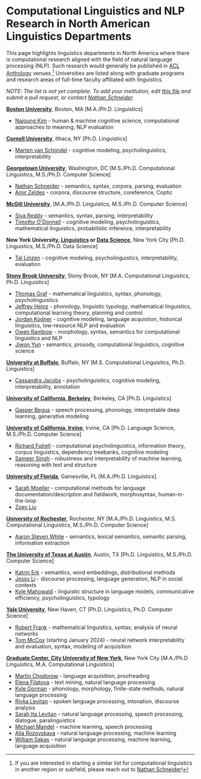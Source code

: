 # Computational Linguistics and NLP Research in North American Linguistics Departments

This page highlights linguistics departments in North America where there is computational research aligned with the field of natural language processing (NLP). 
Such research would generally be published in [ACL Anthology](https://aclanthology.org/) venues.[^1] 
Universities are listed along with graduate programs and research areas of full-time faculty affiliated with linguistics.

_NOTE: The list is not yet complete. To add your institution, edit [this file](https://github.com/nschneid/nlp-in-ling/tree/main/index.md)  and submit a pull request, or contact [Nathan Schneider](http://nathan.cl)._

**[Boston University](http://ling.bu.edu/)**, Boston, MA [M.A./Ph.D. Linguistics]

- [Najoung Kim](https://najoungkim.github.io/) - human & machine cognitive science, computational approaches to meaning, NLP evaluation

**[Cornell University](https://linguistics.cornell.edu/)**, Ithaca, NY [Ph.D. Linguistics]

- [Marten van Schijndel](https://vansky.github.io/) - cognitive modeling, psycholinguistics, interpretability

**[Georgetown University](http://gucl.georgetown.edu/)**, Washington, DC [M.S./Ph.D. Computational Linguistics, M.S./Ph.D. Computer Science]

- [Nathan Schneider](http://nathan.cl) - semantics, syntax, corpora, parsing, evaluation
- [Amir Zeldes](https://corpling.uis.georgetown.edu/amir/) - corpora, discourse structure, coreference, Coptic

**[McGill University](https://www.mcgill.ca/linguistics/)**, [M.A./Ph.D. Linguistics, M.S./Ph.D. Computer Science]

- [Siva Reddy](http://sivareddy.in/) - semantics, syntax, parsing, interpretability
- [Timothy O'Donnell](http://people.linguistics.mcgill.ca/~timothy.odonnell/) - cognitive modeling, psycholinguistics, mathematical linguistics, probabilistic inference, interpretability

**New York University, [Linguistics](https://as.nyu.edu/departments/linguistics/homepage.html) or [Data Science](https://cds.nyu.edu/)**, New York City [Ph.D. Linguistics, M.S./Ph.D. Data Science]

- [Tal Linzen](http://tallinzen.net) - cognitive modeling, psycholinguistics, interpretability, evaluation

**[Stony Brook University](https://www.linguistics.stonybrook.edu/)**, Stony Brook, NY [M.A. Computational Linguistics, Ph.D. Linguistics]

- [Thomas Graf](https://thomasgraf.net/) - mathematical linguistics, syntax, phonology, psycholinguistics
- [Jeffrey Heinz](http://jeffreyheinz.net/) - phonology, linguistic typology, mathematical linguistics, computational learning theory, planning and control
- [Jordan Kodner](https://jkodner05.github.io/) - cognitive modeling, language acquistion, historical linguistics, low-resource NLP and evaluation
- [Owen Rambow](https://owenrambow.com/) - morphology, syntax, semantics for computational linguistics and NLP
- [Jiwon Yun](https://www.stonybrook.edu/commcms/linguistics/jiwonyun/index.html) - semantics, prosody, computational linguistics, cognitive science

**[University at Buffalo](https://arts-sciences.buffalo.edu/linguistics.html)**, Buffalo, NY [M.S. Computational Linguistics, Ph.D. Linguistics]

- [Cassandra Jacobs](https://cljacobs.net) - psycholinguistics, cognitive modeling, interpretability, annotation

**[University of California, Berkeley](https://lx.berkeley.edu/)**, Berkeley, CA [Ph.D. Linguistics]

- [Gasper Begus](https://gbegus.github.io/) - speech processing, phonology, interpretable deep learning, generative modeling

**[University of California, Irvine](http://langsci.uci.edu/)**, Irvine, CA [Ph.D. Language Science, M.S./Ph.D. Computer Science]

- [Richard Futrell](http://socsci.uci.edu/~rfutrell) - computational psycholinguistics, information theory, corpus linguistics, dependency treebanks, cognitive modeling
- [Sameer Singh](https://sameersingh.org/) - robustness and interpretability of machine learning, reasoning with text and structure

**[University of Florida](https://lin.ufl.edu/)**, Gainesville, FL [M.A./Ph.D. Linguistics]

- [Sarah Moeller](https://sarahrmoeller.github.io/) - computational methods for language documentation/description and fieldwork, morphosyntax, human-in-the-loop
- [Zoey Liu](https://zoeyliu18.github.io/)

**[University of Rochester](http://www.sas.rochester.edu/lin/)**, Rochester, NY [M.A./Ph.D. Linguistics, M.S. Computational Linguistics, M.S./Ph.D. Computer Science]

- [Aaron Steven White](http://aaronstevenwhite.io/) - semantics, lexical semantics, semantic parsing, information extraction

**[The University of Texas at Austin](https://liberalarts.utexas.edu/linguistics/)**, Austin, TX [Ph.D. Linguistics, M.S./Ph.D. Computer Science]

- [Katrin Erk](https://www.katrinerk.com/) - semantics, word embeddings, distributional methods
- [Jessy Li](https://jessyli.com/) - discourse processing, language generation, NLP in social contexts
- [Kyle Mahowald](https://mahowak.github.io/) - linguistic structure in language models, communicative efficiency, psycholinguistics, typology

**[Yale University](https://ling.yale.edu/)**, New Haven, CT [Ph.D. Linguistics, Ph.D. Computer Science]

- [Robert Frank](https://bobfrank1.github.io/) - mathematical linguistics, syntax, analysis of neural networks
- [Tom McCoy](https://rtmccoy.com/) (starting January 2024) - neural network interpretability and evaluation, syntax, modeling of acquisition

**[Graduate Center, City University of New York](https://www.gc.cuny.edu/linguistics)**, New York City [M.A./Ph.D Linguistics, M.A. Computational Linguistics]

- [Martin Chodorow](https://www.hunter.cuny.edu/psychology/people/faculty/cognitive-psychology/chodorow) - language acquisition, proofreading
- [Elena Filatova](https://ef2020.commons.gc.cuny.edu/) - text mining, natural language processing
- [Kyle Gorman](https://wellformedness.com/) - phonology, morphology, finite-state methods, natural language processing
- [Rivka Levitan](http://www.sci.brooklyn.cuny.edu/~levitan/) - spoken language processing, intonation, discourse analysis
- [Sarah Ita Levitan](http://www.cs.columbia.edu/~sarahita/) - natural language processing, speech processing, dialogue, paralinguistics
- [Michael Mandel](https://www.gc.cuny.edu/people/michael-mandel) - machine learning, speech processing
- [Alla Rozovskaya](https://sites.google.com/site/allamrozovskaya/) - natural language processing, machine learning
- [William Sakas](https://www.hunter.cuny.edu/cs/Faculty/Sakas/) - natural language processing, machine learning, language acquisition

[^1]: If you are interested in starting a similar list for computational linguistics in another region or subfield, please reach out to [Nathan Schneider](http://nathan.cl)!
